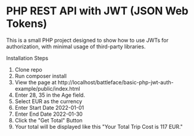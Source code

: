 # PHP REST API with JWT (JSON Web Tokens)

This is a small PHP project designed to show how to use JWTs for authorization, with minimal usage of third-party libraries.

Installation Steps
1. Clone repo
2. Run composer install
3. View the page at http://localhost/battleface/basic-php-jwt-auth-example/public/index.html
4. Enter 28, 35 in the Age field.
5. Select EUR as the currency
6. Enter Start Date 2022-01-01
7. Enter End Date 2022-01-30
8. Click the "Get Total" Button
9. Your total will be displayed like this "Your Total Trip Cost is 117 EUR."
